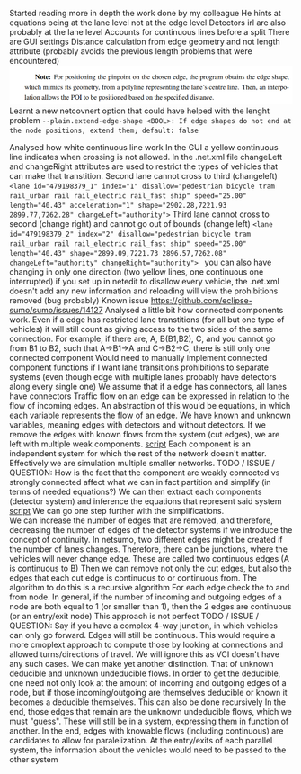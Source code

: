 Started reading more in depth the work done by my colleague
    He hints at equations being at the lane level not at the edge level
        Detectors irl are also probably at the lane level
        Accounts for continuous lines before a split 
    There are GUI settings
    Distance calculation from edge geometry and not length attribute (probably avoids the previous length problems that were encountered)
        ![alt text](image-12.png)
Learnt a new netcovnert option that could have helped with the lenght problem
   `--plain.extend-edge-shape <BOOL>: If edge shapes do not end at the node positions, extend them; default: false`

Analysed how white continuous line work
    In the GUI a yellow continuous line indicates when crossing is not allowed.
    In the .net.xml file
        changeLeft and changeRight attributes are used to restrict the types of vehicles that can make that transtition.
            Second lane cannot cross to third (changeleft)
                ```<lane id="479198379_1" index="1" disallow="pedestrian bicycle tram rail_urban rail rail_electric rail_fast ship" speed="25.00" length="40.43" acceleration="1" shape="2902.28,7221.93 2899.77,7262.28" changeLeft="authority">```
            Third lane cannot cross to second (change right) and cannot go out of bounds (change left)
                ```<lane id="479198379_2" index="2" disallow="pedestrian bicycle tram rail_urban rail rail_electric rail_fast ship" speed="25.00" length="40.43" shape="2899.09,7221.73 2896.57,7262.08" changeLeft="authority" changeRight="authority">
            ```
    you can also have changing in only one direction (two yellow lines, one continuous one interrupted)
    if you set up in netedit to disallow every vehicle, the .net.xml doesn't add any new information and reloading will view the prohibitions removed (bug probably)
        Known issue https://github.com/eclipse-sumo/sumo/issues/14127
Analysed a little bit how connected components work. Even if a edge has restricted lane transtitions (for all but one type of vehicles) it will still count as giving access to the two sides of the same connection. 
    For example, if there are, A, B(B1,B2), C, and you cannot go from B1 to B2, such that A->B1->A and C->B2->C, there is still only one connected component
    Would need to manually implement connected component functions if I want lane transitions prohibitions to separate systems (even though edge with multiple lanes probably have detectors along every single one)
We assume that if a edge has connectors, all lanes have connectors
Traffic flow on an edge can be expressed in relation to the flow of incoming edges.
    An abstraction of this would be equations, in which each variable represents the flow of an edge.
    We have known and unknown variables, meaning edges with detectors and without detectors.
    If we remove the edges with known flows from the system (cut edges), we are left with multiple weak components. [script](./src/VCI/cut_systems.py)
        Each component is an independent system for which the rest of the network doesn't matter. Effectively we are simulation multiple smaller networks. 
        TODO / ISSUE / QUESTION: How is the fact that the component are weakly connected vs strongly connected affect what we can in fact partition and simplify (in terms of needed equations?)
    We can then extract each components (detector system) and inference the equations that represent said system [script](./src/vci/detector_systems)
We can go one step further with the simplifications.    
    We can increase the number of edges that are removed, and therefore, decreasing the number of edges of the detector systems if we introduce the concept of continuity.
    In netsumo, two different edges might be created if the number of lanes changes. Therefore, there can be junctions, where the vehicles will never change edge. These are called two continuous edges (A is continuous to B)
    Then we can remove not only the cut edges, but also the edges that each cut edge is continuous to or continuous from.
        The algorithm to do this is a recursive algorithm
        For each edge check the to and from node.
        In general, if the number of incoming and outgoing edges of a node are both equal to 1 (or smaller than 1), then the 2 edges are continuous (or an entry/exit node)
This approach is not perfect
    TODO / ISSUE / QUESTION: Say if you have a complex 4-way junction, in which vehicles can only go forward. Edges will still be continuous. This would require a more cmoplext approach to compute those by looking at connections and allowed turns/directions of travel. We will ignore this as VCI doesn't have any such cases.
We can make yet another distinction. That of unknown deducible and unknown undeducible flows.
    In order to get the deducible, one need not only look at the amount of incoming and outgoing edges of a node, but if those incoming/outgoing are themselves deducible or known it becomes a deducible themselves.
    This can also be done recursively
In the end, those edges that remain are the unknown undeducible flows, which we must "guess". These will still be in a system, expressing them in function of another.
In the end, edges with knowable flows (including continuous) are candidates to allow for paralelization.
    At the entry/exits of each parallel system, the information about the vehicles would need to be passed to the other system

